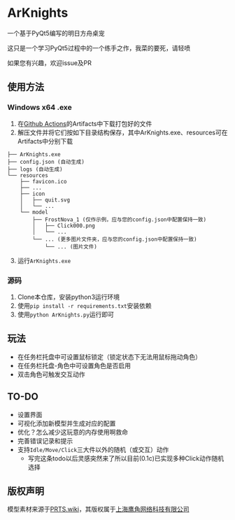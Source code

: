 # ArKnights
一个基于PyQt5编写的明日方舟桌宠

这只是一个学习PyQt5过程中的一个练手之作，我菜的要死，请轻喷

如果您有兴趣，欢迎issue及PR

## 使用方法
### Windows x64 .exe
1. 在[Github Actions](https://github.com/ngc7331/ArKnights/actions)的Artifacts中下载打包好的文件
2. 解压文件并将它们按如下目录结构保存，其中ArKnights.exe、resources可在Artifacts中分别下载
```
├── ArKnights.exe
├── config.json (自动生成)
├── logs (自动生成)
└── resources
    ├── favicon.ico
    ├── ...
    ├── icon
    │   ├── quit.svg
    │   └── ...
    └── model
        ├── FrostNova_1 (仅作示例，应与您的config.json中配置保持一致)
        │   ├── Click000.png
        │   └── ...
        └── ... (更多图片文件夹，应与您的config.json中配置保持一致)
            └── ... (图片文件)
```
3. 运行`ArKnights.exe`
### 源码
1. Clone本仓库，安装python3运行环境
2. 使用`pip install -r requirements.txt`安装依赖
3. 使用`python ArKnights.py`运行即可

## 玩法
- 在任务栏托盘中可设置鼠标锁定（锁定状态下无法用鼠标拖动角色）
- 在任务栏托盘-角色中可设置角色是否启用
- 双击角色可触发交互动作

## TO-DO
- 设置界面
- 可视化添加新模型并生成对应的配置
- 优化？怎么减少这玩意的内存使用啊救命
- 完善错误记录和提示
- 支持`Idle/Move/Click`三大件以外的随机（或交互）动作
  * 写完这条todo以后灵感突然来了所以目前(0.1c)已实现多种Click动作随机选择

## 版权声明
模型素材来源于[PRTS.wiki](https://prts.wiki/)，其版权属于[上海鹰角网络科技有限公司](https://ak.hypergryph.com/)